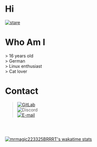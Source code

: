 # Hi
[![stare](https://media.discordapp.net/attachments/850628332579717150/880742720358985738/813823160625528873.png)](https://youtu.be/dQw4w9WgXcQ)
<br>
<h1>Who Am I</h1>
> 16 years old <br>
> German <br>
> Linux enthusiast <br>
> Cat lover

<br>
<h1>Contact</h1>

> [![GitLab](https://img.shields.io/static/v1?label=Gitlab&message=mr_magic223325&color=blue&labelColor=gray)](https://gitlab.com/mr_magic223325)<br>
> ![Discord](https://img.shields.io/static/v1?label=Discord&message=mr_magic223325&color=blue&labelColor=gray)<br>
> [![E-mail](https://img.shields.io/badge/Email-mrmagic223325%40fedora.email-blue)](mailto:mrmagic223325@fedora.email?&subject=Hi)<br>
<br>
<br>

[![mrmagic223325BRRRT's wakatime stats](https://github-readme-stats.vercel.app/api/wakatime?username=mrmagic22332)](https://github.com/mrmagic223325/)
